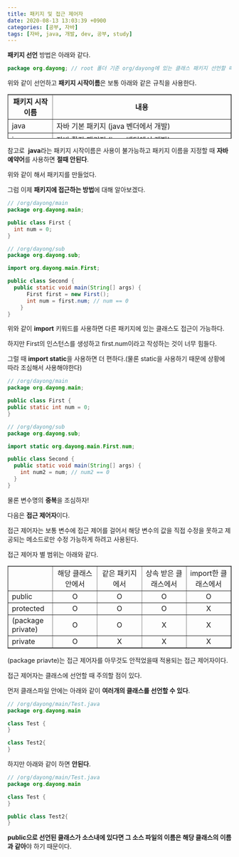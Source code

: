 ```yaml
---
title: 패키지 및 접근 제어자
date: 2020-08-13 13:03:39 +0900
categories: [공부, 자바]
tags: [자바, java, 개발, dev, 공부, study]
---
```

**패키지 선언** 방법은 아래와 같다.

```java
package org.dayong; // root 폴더 기준 org/dayong에 있는 클래스 패키지 선언할 때
```

위와 같이 선언하고 **패키지 시작이름**은 보통 아래와 같은 규칙을 사용한다.

<table style="border-collapse: collapse; width: 100%; height: 100px;" border="1" data-ke-style="style12"><tbody><tr style="height: 20px;"><td style="width: 12.5%; text-align: center; height: 20px;"><b>패키지 시작 이름</b></td><td style="width: 50%; text-align: center; height: 20px;"><b>내용</b></td></tr><tr style="height: 20px;"><td style="width: 12.5%; height: 20px;">java</td><td style="width: 50%; height: 20px;">자바 기본 패키지 (java 벤더에서 개발)</td></tr><tr style="height: 20px;"><td style="width: 12.5%; height: 20px;">javax</td><td style="width: 50%; height: 20px;">자바 확장 패키지 (java 벤더에서 개발)</td></tr><tr style="height: 20px;"><td style="width: 12.5%; height: 20px;">org</td><td style="width: 50%; height: 20px;">일반적으로 비 영리단체(오픈소스)의 패키지</td></tr><tr style="height: 20px;"><td style="width: 12.5%; height: 20px;">com</td><td style="width: 50%; height: 20px;">일반적으로 영리단체(회사)의 패키지</td></tr></tbody></table>

참고로  **java**라는 패키지 시작이름은 사용이 불가능하고 패키지 이름을 지정할 때 **자바 예약어**를 사용하면 **절때 안된다**.

위와 같이 해서 패키지를 만들었다.

그럼 이제 **패키지에 접근하는 방법**에 대해 알아보겠다.

```java
// /org/dayong/main
package org.dayong.main;

public class First {
  int num = 0;
}

// /org/dayong/sub
package org.dayong.sub;

import org.dayong.main.First;

public class Second {
  public static void main(String[] args) {
      First first = new First();
      int num = first.num; // num == 0
    }
}
```

위와 같이 **import** 키워드를 사용하면 다른 패키지에 있는 클래스도 접근이 가능하다.

하지만 First의 인스턴스를 생성하고 first.num이라고 작성하는 것이 너무 힘들다.

그럴 때 **import static**을 사용하면 더 편하다.(물론 static을 사용하기 때문에 상황에 따라 조심해서 사용해야한다)

```java
// /org/dayong/main
package org.dayong.main;

public class First {
public static int num = 0;
}

// /org/dayong/sub
package org.dayong.sub;

import static org.dayong.main.First.num;

public class Second {
  public static void main(String[] args) {
    int num2 = num; // num2 == 0
  }
}
```

물론 변수명의 **중복**을 조심하자!

다음은 **접근 제어자**이다.

접근 제어자는 보통 변수에 접근 제어를 걸어서 해당 변수의 값을 직접 수정을 못하고 제공되는 메소드로만 수정 가능하게 하려고 사용된다.

접근 제어자 별 범위는 아래와 같다.

<table style="border-collapse: collapse; width: 100%;" border="1" data-ke-style="style12"><tbody><tr><td style="width: 20%;">&nbsp;</td><td style="width: 20%; text-align: center;">해당 클래스 안에서</td><td style="width: 20%; text-align: center;">같은 패키지에서</td><td style="width: 20%; text-align: center;">상속 받은 클래스에서</td><td style="width: 20%; text-align: center;">import한 클래스에서</td></tr><tr><td style="width: 20%;">public</td><td style="width: 20%; text-align: center;">O</td><td style="width: 20%; text-align: center;">O</td><td style="width: 20%; text-align: center;">O</td><td style="width: 20%; text-align: center;">O</td></tr><tr><td style="width: 20%;">protected</td><td style="width: 20%; text-align: center;">O</td><td style="width: 20%; text-align: center;">O</td><td style="width: 20%; text-align: center;">O</td><td style="width: 20%; text-align: center;">X</td></tr><tr><td style="width: 20%;">(package private)</td><td style="width: 20%; text-align: center;">O</td><td style="width: 20%; text-align: center;">O</td><td style="width: 20%; text-align: center;">X</td><td style="width: 20%; text-align: center;">X</td></tr><tr><td style="width: 20%;">private</td><td style="width: 20%; text-align: center;">O</td><td style="width: 20%; text-align: center;">X</td><td style="width: 20%; text-align: center;">X</td><td style="width: 20%; text-align: center;">X</td></tr></tbody></table>

(package priavte)는 접근 제어자를 아무것도 안적었을때 적용되는 접근 제어자이다.

접근 제어자는 클래스에 선언할 때 주의할 점이 있다.

먼저 클래스파일 안에는 아래와 같이 **여러개의 클래스를 선언할 수 있다**.

```java
// /org/dayong/main/Test.java
package org.dayong.main

class Test {
}

class Test2{
}
```

하지만 아래와 같이 하면 **안된다**.

```java
// /org/dayong/main/Test.java
package org.dayong.main

class Test {
}

public class Test2{
}
```

**public으로 선언된 클래스가 소스내에 있다면 그 소스 파일의 이름은 해당 클래스의 이름과 같아**야 하기 때문이다.
